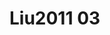 # Liu2011 03
<a name="material" />
<script type="application/ld+json">

  {
    "@context": "https://schema.org/",
    "@type": "ChemicalSubstance",
    "http://purl.org/dc/terms/conformsTo":
      {
        "@type": "CreativeWork",
        "@id": "https://bioschemas.org/profiles/ChemicalSubstance/0.4-RELEASE/"
      },
    "@id": "https://egonw.github.io/nanowiki/nanowiki84.html#material",
    "name": "Liu2011 03",
    "sameAs: "http://127.0.0.1/mediawiki/index.php/Special:URIResolver/Liu2011_03"
  }
</script>

